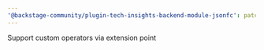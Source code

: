 ```yaml
---
'@backstage-community/plugin-tech-insights-backend-module-jsonfc': patch
---
```


Support custom operators via extension point
